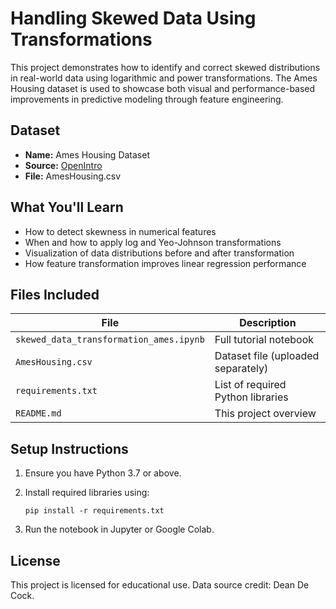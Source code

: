 # Handling Skewed Data Using Transformations

This project demonstrates how to identify and correct skewed distributions in real-world data using logarithmic and power transformations. The Ames Housing dataset is used to showcase both visual and performance-based improvements in predictive modeling through feature engineering.

## Dataset

- **Name:** Ames Housing Dataset
- **Source:** [OpenIntro](https://www.openintro.org/data/index.php?data=ames)
- **File:** AmesHousing.csv

## What You'll Learn

- How to detect skewness in numerical features
- When and how to apply log and Yeo-Johnson transformations
- Visualization of data distributions before and after transformation
- How feature transformation improves linear regression performance

## Files Included

| File | Description |
|------|-------------|
| `skewed_data_transformation_ames.ipynb` | Full tutorial notebook |
| `AmesHousing.csv` | Dataset file (uploaded separately) |
| `requirements.txt` | List of required Python libraries |
| `README.md` | This project overview |

## Setup Instructions

1. Ensure you have Python 3.7 or above.
2. Install required libraries using:

   ```
   pip install -r requirements.txt
   ```

3. Run the notebook in Jupyter or Google Colab.

## License

This project is licensed for educational use. Data source credit: Dean De Cock.

